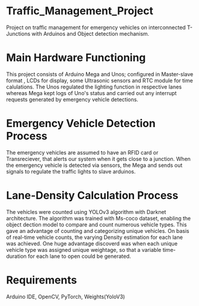 # Traffic_Management_Project
Project on traffic management for emergency vehicles on interconnected T-Junctions  with Arduinos and Object detection mechanism. 
# Main Hardware Functioning
This project consists of Arduino Mega and Unos; configured in Master-slave format , LCDs for display, some Ultrasonic sensors and RTC module for time calulations. The Unos regulated the lighting function in respective lanes whereas Mega kept logs of Uno's status and carried out any interrupt requests  generated by emergency vehicle detections.
# Emergency Vehicle Detection Process
The emergency vehicles are assumed to have an RFID card or Transreciever, that alerts our system when it gets close to a junction. When the emergency vehicle is detected via sensors, the Mega and sends out signals to regulate the traffic lights to slave arduinos.
# Lane-Density Calculation Process
The vehicles were counted using YOLOv3 algorithm with Darknet architecture. The algorithm was trained with Ms-coco dataset, enabling the object dection model to compare and count numerous vehicle types. This gave an advantage of counting and categorizing unique vehicles. On basis of real-time vehicle counts, the varying Density estimation for each lane was achieved. One huge advantage discoverd was when each unique vehicle type was assigned unique weightage, so that a variable time-duration for each lane to open could be generated.  
# Requirements
Arduino IDE,
OpenCV,
PyTorch,
Weights(YoloV3) 

